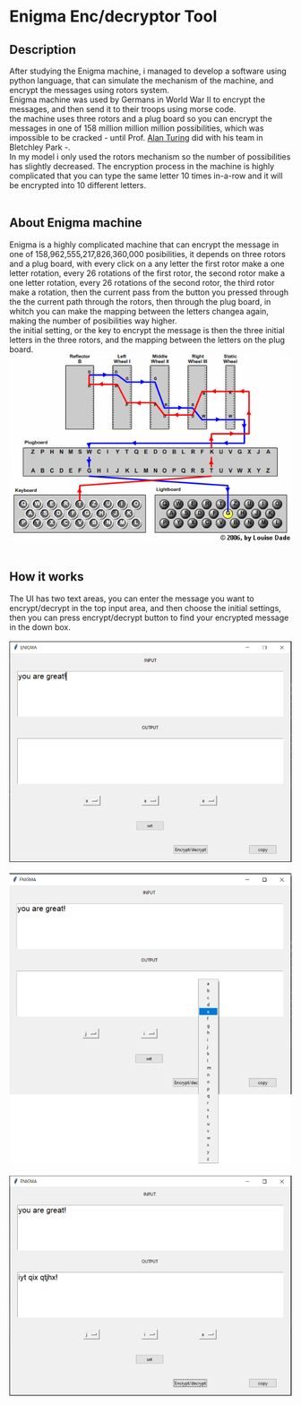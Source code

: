 
# Enigma Enc/decryptor Tool

##  **Description**

After studying the Enigma machine, i managed to develop a software using python language, that can simulate the mechanism of the machine, and encrypt the messages using rotors system.<br />
Enigma machine was used by Germans in World War II to encrypt the messages, and then send it to their troops using morse code.<br />
the machine uses three rotors and a plug board so you can encrypt the messages in one of 158 million million million possibilities, which was impossible to be cracked - until Prof. [Alan Turing](https://en.wikipedia.org/wiki/Alan_Turing) did with his team in Bletchley Park -.<br />
In my model i only used the rotors mechanism so the number of possibilities has slightly decreased.
The encryption process in the machine is highly complicated that you can type the same letter 10 times in-a-row and it will be encrypted into 10 different letters.
<br />
<br />

##  **About Enigma machine**
Enigma is a highly complicated machine that can encrypt the message in one of 158,962,555,217,826,360,000 posibilities, it depends on three rotors and a plug board, with every click on a any letter the first rotor make a one letter rotation, every 26 rotations of the first rotor, the second rotor make a one letter rotation, every 26 rotations of the second rotor, the third rotor make a rotation, then the current pass from the button you pressed through the the current path through the rotors, then through the plug board, in whitch you can make the mapping between the letters changea again, making the number of posibilities way higher.<br />
the initial setting, or the key to encrypt the message is then the three initial letters in the three rotors, and the mapping between the letters on the plug board.
<br />![Getting Started](https://github.com/Safwanmahmoud/Enigma-Encrypting-Tool/blob/main/wiringdiagram.png)
<br />
<br />

##  **How it works**
The UI has two text areas, you can enter the message you want to encrypt/decrypt in the top input area, and then choose the initial settings, then you can press encrypt/decrypt button to find your encrypted message in the down box.<br />
<br />![Getting Started](https://github.com/Safwanmahmoud/Enigma-Encrypting-Tool/blob/main/1.PNG)<br />
<br />![Getting Started](https://github.com/Safwanmahmoud/Enigma-Encrypting-Tool/blob/main/2.png)<br />
<br />![Getting Started](https://github.com/Safwanmahmoud/Enigma-Encrypting-Tool/blob/main/3.PNG)
